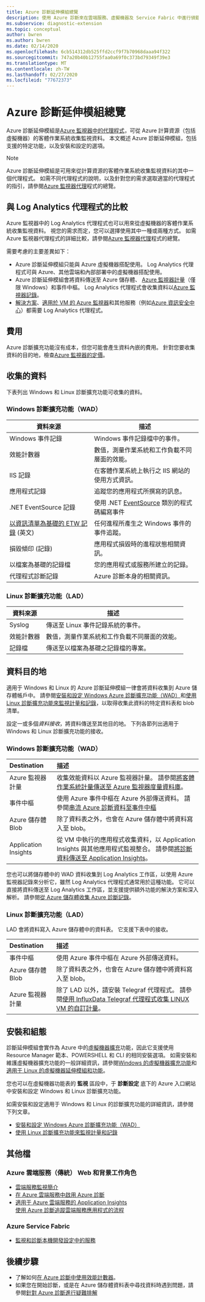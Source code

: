 ```yaml
---
title: Azure 診斷延伸模組總覽
description: 使用 Azure 診斷來在雲端服務、虛擬機器及 Service Fabric 中進行偵錯、測量效能、監視、流量分析等。
ms.subservice: diagnostic-extension
ms.topic: conceptual
author: bwren
ms.author: bwren
ms.date: 02/14/2020
ms.openlocfilehash: 6cb514312db525ffd2ccf9f7b70968daaa94f322
ms.sourcegitcommit: 747a20b40b12755faa0a69f0c373bd79349f39e3
ms.translationtype: MT
ms.contentlocale: zh-TW
ms.lasthandoff: 02/27/2020
ms.locfileid: "77672373"
---
```

# <a name="azure-diagnostics-extension-overview"></a>Azure 診斷延伸模組總覽
Azure 診斷延伸模組是[Azure 監視器中的代理程式](agents-overview.md)，可從 Azure 計算資源（包括虛擬機器）的客體作業系統收集監視資料。 本文概述 Azure 診斷延伸模組，包括支援的特定功能，以及安裝和設定的選項。 

> [!NOTE]
> Azure 診斷延伸模組是可用來從計算資源的客體作業系統收集監視資料的其中一個代理程式。 如需不同代理程式的說明，以及針對您的需求選取適當的代理程式的指引，請參閱[Azure 監視器代理](agents-overview.md)程式的總覽。

## <a name="comparison-to-log-analytics-agent"></a>與 Log Analytics 代理程式的比較
Azure 監視器中的 Log Analytics 代理程式也可以用來從虛擬機器的客體作業系統收集監視資料。 視您的需求而定，您可以選擇使用其中一種或兩種方式。 如需 Azure 監視器代理程式的詳細比較，請參閱[Azure 監視器代理](agents-overview.md)程式的總覽。 

需要考慮的主要差異如下：

- Azure 診斷延伸模組只能與 Azure 虛擬機器搭配使用。 Log Analytics 代理程式可與 Azure、其他雲端和內部部署中的虛擬機器搭配使用。
- Azure 診斷延伸模組會將資料傳送至 Azure 儲存體、 [Azure 監視器計量](data-platform-metrics.md)（僅限 Windows）和事件中樞。 Log Analytics 代理程式會收集資料以[Azure 監視器記錄](data-platform-logs.md)。
- [解決方案](../monitor-reference.md#insights-and-core-solutions)、[適用於 VM 的 Azure 監視器](../insights/vminsights-overview.md)和其他服務（例如[Azure 資訊安全中心](/azure/security-center/)）都需要 Log Analytics 代理程式。

## <a name="costs"></a>費用
Azure 診斷擴充功能沒有成本，但您可能會產生資料內嵌的費用。 針對您要收集資料的目的地，檢查[Azure 監視器的定價](https://azure.microsoft.com/pricing/details/monitor/)。

## <a name="data-collected"></a>收集的資料
下表列出 Windows 和 Linux 診斷擴充功能可收集的資料。

### <a name="windows-diagnostics-extension-wad"></a>Windows 診斷擴充功能（WAD）

| 資料來源 | 描述 |
| --- | --- |
| Windows 事件記錄   | Windows 事件記錄檔中的事件。 |
| 效能計數器 | 數值，測量作業系統和工作負載不同層面的效能。 |
| IIS 記錄             | 在客體作業系統上執行之 IIS 網站的使用方式資訊。 |
| 應用程式記錄     | 追蹤您的應用程式所撰寫的訊息。 |
| .NET EventSource 記錄 |使用 .NET [EventSource](https://msdn.microsoft.com/library/system.diagnostics.tracing.eventsource.aspx) 類別的程式碼編寫事件 |
| [以資訊清單為基礎的 ETW 記錄](https://docs.microsoft.com/windows/desktop/etw/about-event-tracing) \(英文\) |任何進程所產生之 Windows 事件的事件追蹤。 |
| 損毀傾印 (記錄)   | 應用程式損毀時的進程狀態相關資訊。 |
| 以檔案為基礎的記錄檔    | 您的應用程式或服務所建立的記錄。 |
| 代理程式診斷記錄 | Azure 診斷本身的相關資訊。 |


### <a name="linux-diagnostics-extension-lad"></a>Linux 診斷擴充功能（LAD）

| 資料來源 | 描述 |
| --- | --- |
| Syslog | 傳送至 Linux 事件記錄系統的事件。   |
| 效能計數器  | 數值，測量作業系統和工作負載不同層面的效能。 |
| 記錄檔 | 傳送至以檔案為基礎之記錄檔的專案。  |

## <a name="data-destinations"></a>資料目的地
適用于 Windows 和 Linux 的 Azure 診斷延伸模組一律會將資料收集到 Azure 儲存體帳戶中。 請參閱[安裝和設定 Windows Azure 診斷擴充功能（WAD）](diagnostics-extension-windows-install.md)和[使用 Linux 診斷擴充功能來監視計量和記錄](../../virtual-machines/extensions/diagnostics-linux.md)，以取得收集此資料的特定資料表和 blob 清單。

設定一或多個*資料接收*，將資料傳送至其他目的地。 下列各節列出適用于 Windows 和 Linux 診斷擴充功能的接收。

### <a name="windows-diagnostics-extension-wad"></a>Windows 診斷擴充功能（WAD）

| Destination | 描述 |
|:---|:---|
| Azure 監視器計量 | 收集效能資料以 Azure 監視器計量。 請參閱[將客體作業系統計量傳送至 Azure 監視器度量資料庫](collect-custom-metrics-guestos-resource-manager-vm.md)。  |
| 事件中樞 | 使用 Azure 事件中樞在 Azure 外部傳送資料。 請參閱[串流 Azure 診斷資料至事件中樞](diagnostics-extension-stream-event-hubs.md) |
| Azure 儲存體 Blob | 除了資料表之外，也會在 Azure 儲存體中將資料寫入至 blob。 |
| Application Insights | 從 VM 中執行的應用程式收集資料，以 Application Insights 與其他應用程式監視整合。 請參閱[將診斷資料傳送至 Application Insights](diagnostics-extension-to-application-insights.md)。 |

您也可以將儲存體中的 WAD 資料收集到 Log Analytics 工作區，以使用 Azure 監視器記錄來分析它，雖然 Log Analytics 代理程式通常用於這種功能。 它可以直接將資料傳送至 Log Analytics 工作區，並支援提供額外功能的解決方案和深入解析。  請參閱[從 Azure 儲存體收集 Azure 診斷記錄](diagnostics-extension-logs.md)。 


### <a name="linux-diagnostics-extension-lad"></a>Linux 診斷擴充功能（LAD）
LAD 會將資料寫入 Azure 儲存體中的資料表。 它支援下表中的接收。

| Destination | 描述 |
|:---|:---|
| 事件中樞 | 使用 Azure 事件中樞在 Azure 外部傳送資料。 |
| Azure 儲存體 Blob | 除了資料表之外，也會在 Azure 儲存體中將資料寫入至 blob。 |
| Azure 監視器計量 | 除了 LAD 以外，請安裝 Telegraf 代理程式。 請參閱[使用 InfluxData Telegraf 代理程式收集 LINUX VM 的自訂計量](collect-custom-metrics-linux-telegraf.md)。


## <a name="installation-and-configuration"></a>安裝和組態
診斷延伸模組會實作為 Azure 中的[虛擬機器擴充](../../virtual-machines/extensions/overview.md)功能，因此它支援使用 Resource Manager 範本、POWERSHELL 和 CLI 的相同安裝選項。 如需安裝和維護虛擬機器擴充功能的一般詳細資訊，請參閱[Windows 的虛擬機器擴充功能](../../virtual-machines/extensions/features-windows.md)和[適用于 Linux 的虛擬機器延伸模組和功能](../../virtual-machines/extensions/features-linux.md)。

您也可以在虛擬機器功能表的 **監視** 區段中，于 **診斷設定** 底下的 Azure 入口網站中安裝和設定 Windows 和 Linux 診斷擴充功能。

如需安裝和設定適用于 Windows 和 Linux 的診斷擴充功能的詳細資訊，請參閱下列文章。

- [安裝和設定 Windows Azure 診斷擴充功能（WAD）](diagnostics-extension-windows-install.md)
- [使用 Linux 診斷擴充功能來監視計量和記錄](../../virtual-machines/extensions/diagnostics-linux.md)

## <a name="other-documentation"></a>其他檔

###  <a name="azure-cloud-service-classic-web-and-worker-roles"></a>Azure 雲端服務（傳統） Web 和背景工作角色
- [雲端服務監視簡介](../../cloud-services/cloud-services-how-to-monitor.md)
- [在 Azure 雲端服務中啟用 Azure 診斷](../../cloud-services/cloud-services-dotnet-diagnostics.md)
- [適用于 Azure 雲端服務的 Application Insights](../app/cloudservices.md)<br>[使用 Azure 診斷追蹤雲端服務應用程式的流程](../../cloud-services/cloud-services-dotnet-diagnostics-trace-flow.md) 

### <a name="azure-service-fabric"></a>Azure Service Fabric
- [監視和診斷本機開發設定中的服務](../../service-fabric/service-fabric-diagnostics-how-to-monitor-and-diagnose-services-locally.md)

## <a name="next-steps"></a>後續步驟


* 了解如何[在 Azure 診斷中使用效能計數器](../../cloud-services/diagnostics-performance-counters.md)。
* 如果您在開始診斷，或是在 Azure 儲存體資料表中尋找資料時遇到問題，請參閱[針對 Azure 診斷進行疑難排解](diagnostics-extension-troubleshooting.md)

